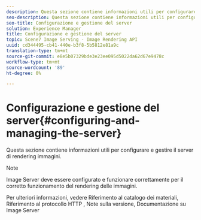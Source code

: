 ```yaml
---
description: Questa sezione contiene informazioni utili per configurare e gestire il server di rendering immagini.
seo-description: Questa sezione contiene informazioni utili per configurare e gestire il server di rendering immagini.
seo-title: Configurazione e gestione del server
solution: Experience Manager
title: Configurazione e gestione del server
topic: Scene7 Image Serving - Image Rendering API
uuid: cd344495-cb41-440e-b3f8-5b5812e81a9c
translation-type: tm+mt
source-git-commit: e8e5b07329bde3e23ee095d5022da62d67e9478c
workflow-type: tm+mt
source-wordcount: '89'
ht-degree: 0%

---
```



# Configurazione e gestione del server{#configuring-and-managing-the-server}

Questa sezione contiene informazioni utili per configurare e gestire il server di rendering immagini.

>[!NOTE]
>
>Image Server deve essere configurato e funzionare correttamente per il corretto funzionamento del rendering delle immagini.

Per ulteriori informazioni, vedere Riferimento al catalogo dei materiali, Riferimento al protocollo HTTP , Note sulla versione, Documentazione su Image Server

